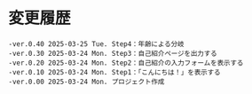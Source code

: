 # 変更履歴

	-ver.0.40 2025-03-25 Tue. Step4：年齢による分岐
	-ver.0.30 2025-03-24 Mon. Step3：自己紹介ページを出力する
	-ver.0.20 2025-03-24 Mon. Step2：自己紹介の入力フォームを表示する
	-ver.0.10 2025-03-24 Mon. Step1：「こんにちは！」を表示する
	-ver.0.00 2025-03-24 Mon. プロジェクト作成
